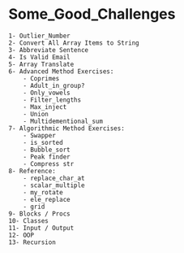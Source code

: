 # Some_Good_Challenges

    1- Outlier_Number
    2- Convert All Array Items to String
    3- Abbreviate Sentence
    4- Is Valid Email
    5- Array Translate
    6- Advanced Method Exercises:
        - Coprimes
        - Adult_in_group?
        - Only_vowels
        - Filter_lengths
        - Max_inject
        - Union
        - Multidementional_sum
    7- Algorithmic Method Exercises:
        - Swapper
        - is_sorted
        - Bubble_sort
        - Peak finder
        - Compress str
    8- Reference:
        - replace_char_at
        - scalar_multiple
        - my_rotate
        - ele_replace
        - grid
    9- Blocks / Procs
    10- Classes
    11- Input / Output
    12- OOP
    13- Recursion
